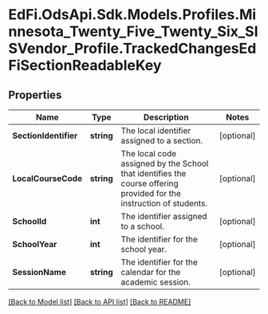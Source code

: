 # EdFi.OdsApi.Sdk.Models.Profiles.Minnesota_Twenty_Five_Twenty_Six_SISVendor_Profile.TrackedChangesEdFiSectionReadableKey

## Properties

Name | Type | Description | Notes
------------ | ------------- | ------------- | -------------
**SectionIdentifier** | **string** | The local identifier assigned to a section. | [optional] 
**LocalCourseCode** | **string** | The local code assigned by the School that identifies the course offering provided for the instruction of students. | [optional] 
**SchoolId** | **int** | The identifier assigned to a school. | [optional] 
**SchoolYear** | **int** | The identifier for the school year. | [optional] 
**SessionName** | **string** | The identifier for the calendar for the academic session. | [optional] 

[[Back to Model list]](../README.md#documentation-for-models) [[Back to API list]](../README.md#documentation-for-api-endpoints) [[Back to README]](../README.md)

